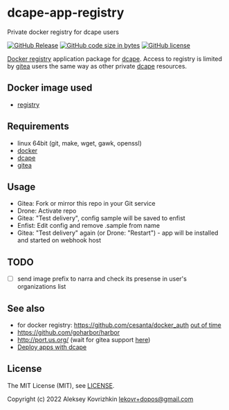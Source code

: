 # dcape-app-registry
Private docker registry for dcape users

[![GitHub Release][1]][2] [![GitHub code size in bytes][3]]() [![GitHub license][4]][5]

[1]: https://img.shields.io/github/release/dopos/dcape-app-registry.svg
[2]: https://github.com/dopos/dcape-app-registry/releases
[3]: https://img.shields.io/github/languages/code-size/dopos/dcape-app-registry.svg
[4]: https://img.shields.io/github/license/dopos/dcape-app-registry.svg
[5]: LICENSE

[Docker registry](https://github.com/distribution/distribution) application package for [dcape](https://github.com/dopos/dcape).
Access to registry is limited by [gitea](https://gitea.io) users the same way as other private [dcape](https://github.com/dopos/dcape) resources.

## Docker image used

* [registry](https://hub.docker.com/_/registry)

## Requirements

* linux 64bit (git, make, wget, gawk, openssl)
* [docker](http://docker.io)
* [dcape](https://github.com/dopos/dcape)
* [gitea](https://gitea.io)

## Usage

* Gitea: Fork or mirror this repo in your Git service
* Drone: Activate repo
* Gitea: "Test delivery", config sample will be saved to enfist
* Enfist: Edit config and remove .sample from name
* Gitea: "Test delivery" again (or Drone: "Restart") - app will be installed and started on webhook host

## TODO

* [ ] send image prefix to narra and check its presense in user's organizations list

## See also

* for docker registry: https://github.com/cesanta/docker_auth [out of time](https://github.com/cesanta/docker_auth/issues/288#issuecomment-702931777)
* https://github.com/goharbor/harbor
* http://port.us.org/ (wait for gitea support [here](http://port.us.org/features/oauth.html))
* [Deploy apps with dcape](https://dopos.github.io/dcape/usage/apps/)

## License

The MIT License (MIT), see [LICENSE](LICENSE).

Copyright (c) 2022 Aleksey Kovrizhkin <lekovr+dopos@gmail.com>
